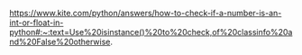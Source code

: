 https://www.kite.com/python/answers/how-to-check-if-a-number-is-an-int-or-float-in-python#:~:text=Use%20isinstance()%20to%20check,of%20classinfo%20and%20False%20otherwise.